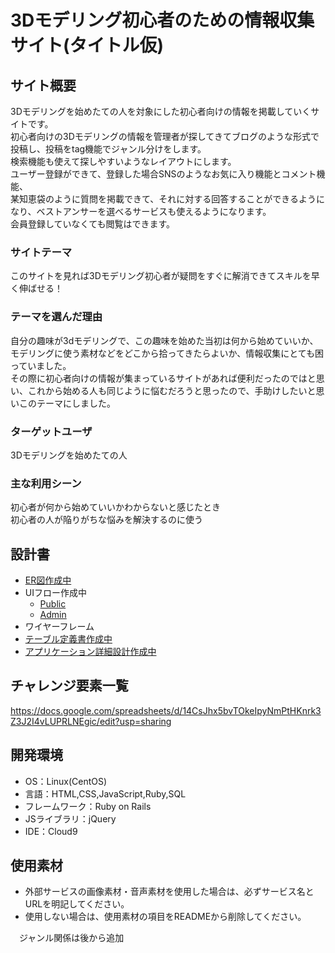 # 3Dモデリング初心者のための情報収集サイト(タイトル仮)

## サイト概要
3Dモデリングを始めたての人を対象にした初心者向けの情報を掲載していくサイトです。<br>
初心者向けの3Dモデリングの情報を管理者が探してきてブログのような形式で投稿し、投稿をtag機能でジャンル分けをします。<br>
検索機能も使えて探しやすいようなレイアウトにします。<br>
ユーザー登録ができて、登録した場合SNSのようなお気に入り機能とコメント機能、<br>
某知恵袋のように質問を掲載できて、それに対する回答することができるようになり、ベストアンサーを選べるサービスも使えるようになります。<br>
会員登録していなくても閲覧はできます。<br>

### サイトテーマ
このサイトを見れば3Dモデリング初心者が疑問をすぐに解消できてスキルを早く伸ばせる！

### テーマを選んだ理由
自分の趣味が3dモデリングで、この趣味を始めた当初は何から始めていいか、モデリングに使う素材などをどこから拾ってきたらよいか、情報収集にとても困っていました。<br>
その際に初心者向けの情報が集まっているサイトがあれば便利だったのではと思い、これから始める人も同じように悩むだろうと思ったので、手助けしたいと思いこのテーマにしました。

### ターゲットユーザ
3Dモデリングを始めたての人

### 主な利用シーン
初心者が何から始めていいかわからないと感じたとき<br>
初心者の人が陥りがちな悩みを解決するのに使う

## 設計書
- [ER図作成中](https://drive.google.com/file/d/1gWoKV8tySktG5K9Caq9HRTsEksnhW9-_/view?usp=sharing)
- UIフロー作成中
  - [Public](https://drive.google.com/file/d/1h78TUW68HAY3ZSD8fNO568J_HxhwtH8J/view?usp=sharing)
  - [Admin](https://drive.google.com/file/d/1gAHWLRRcV2AtNEknCtI-OZC9kKT5ATnX/view?usp=sharing)
- ワイヤーフレーム
- [テーブル定義書作成中](https://docs.google.com/spreadsheets/d/1XW5yC0PFBmDAu074LPB7FJQHV0s242sRNZ1JJtmFBUo/edit?usp=sharing)
- [アプリケーション詳細設計作成中](https://docs.google.com/spreadsheets/d/1iAW1Tyc3nCKNrcMuvrBqSmqN2YVBKPVbHEBltnKUPFE/edit?usp=sharing)

## チャレンジ要素一覧
https://docs.google.com/spreadsheets/d/14CsJhx5bvTOkeIpyNmPtHKnrk3Z3J2I4vLUPRLNEgic/edit?usp=sharing

## 開発環境
- OS：Linux(CentOS)
- 言語：HTML,CSS,JavaScript,Ruby,SQL
- フレームワーク：Ruby on Rails
- JSライブラリ：jQuery
- IDE：Cloud9

## 使用素材
- 外部サービスの画像素材・音声素材を使用した場合は、必ずサービス名とURLを明記してください。
- 使用しない場合は、使用素材の項目をREADMEから削除してください。

　ジャンル関係は後から追加
